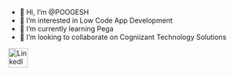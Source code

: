 - 👋 Hi, I’m @POOGESH
- 👀 I’m interested in Low Code App Development
- 🌱 I’m currently learning Pega
- 💞️ I’m looking to collaborate on Cogniizant Technology Solutions
<!---
POOGESH/POOGESH is a ✨ special ✨ repository because its `README.md` (this file) appears on your GitHub profile.
You can click the Preview link to take a look at your changes.
--->
<img src="URL_TO_LINKEDIN_LOGO" alt="LinkedIn Logo" width="40" height="40">


